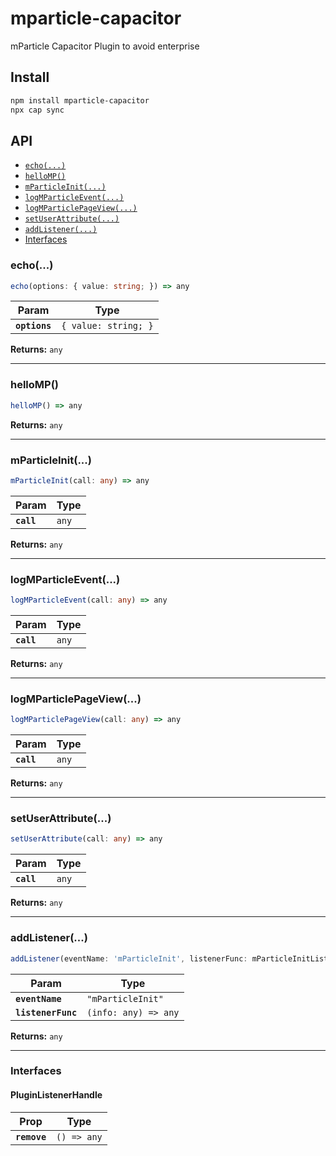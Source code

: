 # mparticle-capacitor

mParticle Capacitor Plugin to avoid enterprise

## Install

```bash
npm install mparticle-capacitor
npx cap sync
```

## API

<docgen-index>

* [`echo(...)`](#echo)
* [`helloMP()`](#hellomp)
* [`mParticleInit(...)`](#mparticleinit)
* [`logMParticleEvent(...)`](#logmparticleevent)
* [`logMParticlePageView(...)`](#logmparticlepageview)
* [`setUserAttribute(...)`](#setuserattribute)
* [`addListener(...)`](#addlistener)
* [Interfaces](#interfaces)

</docgen-index>

<docgen-api>
<!--Update the source file JSDoc comments and rerun docgen to update the docs below-->

### echo(...)

```typescript
echo(options: { value: string; }) => any
```

| Param         | Type                            |
| ------------- | ------------------------------- |
| **`options`** | <code>{ value: string; }</code> |

**Returns:** <code>any</code>

--------------------


### helloMP()

```typescript
helloMP() => any
```

**Returns:** <code>any</code>

--------------------


### mParticleInit(...)

```typescript
mParticleInit(call: any) => any
```

| Param      | Type             |
| ---------- | ---------------- |
| **`call`** | <code>any</code> |

**Returns:** <code>any</code>

--------------------


### logMParticleEvent(...)

```typescript
logMParticleEvent(call: any) => any
```

| Param      | Type             |
| ---------- | ---------------- |
| **`call`** | <code>any</code> |

**Returns:** <code>any</code>

--------------------


### logMParticlePageView(...)

```typescript
logMParticlePageView(call: any) => any
```

| Param      | Type             |
| ---------- | ---------------- |
| **`call`** | <code>any</code> |

**Returns:** <code>any</code>

--------------------


### setUserAttribute(...)

```typescript
setUserAttribute(call: any) => any
```

| Param      | Type             |
| ---------- | ---------------- |
| **`call`** | <code>any</code> |

**Returns:** <code>any</code>

--------------------


### addListener(...)

```typescript
addListener(eventName: 'mParticleInit', listenerFunc: mParticleInitListener) => Promise<PluginListenerHandle> & PluginListenerHandle
```

| Param              | Type                               |
| ------------------ | ---------------------------------- |
| **`eventName`**    | <code>"mParticleInit"</code>       |
| **`listenerFunc`** | <code>(info: any) =&gt; any</code> |

**Returns:** <code>any</code>

--------------------


### Interfaces


#### PluginListenerHandle

| Prop         | Type                      |
| ------------ | ------------------------- |
| **`remove`** | <code>() =&gt; any</code> |

</docgen-api>

